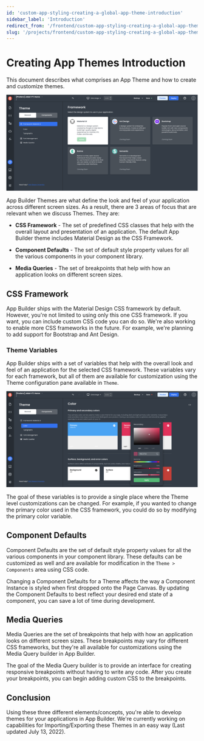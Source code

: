 ```yaml
---
id: 'custom-app-styling-creating-a-global-app-theme-introduction'
sidebar_label: 'Introduction'
redirect_from: '/frontend/custom-app-styling-creating-a-global-app-theme-introduction",'
slug: '/projects/frontend/custom-app-styling-creating-a-global-app-theme-introduction",'
---
```


# Creating App Themes Introduction

This document describes what comprises an App Theme and how to create and customize themes.

![how to create and customize themes](./_images/ab-custom-styling-theme-introduction-1.png)

App Builder Themes are what define the look and feel of your application across different screen sizes. As a result, there are 3 areas of focus that are relevant when we discuss Themes. They are:

- **CSS Framework** - The set of predefined CSS classes that help with the overall layout and presentation of an application. The default App Builder theme includes Material Design as the CSS Framework.

- **Component Defaults** - The set of default style property values for all the various components in your component library.

- **Media Queries** - The set of breakpoints that help with how an application looks on different screen sizes.

## CSS Framework

App Builder ships with the Material Design CSS framework by default. However, you're not limited to using only this one CSS framework. If you want, you can include custom CSS code you can do so. We're also working to enable more CSS frameworks in the future. For example, we're planning to add support for Bootstrap and Ant Design.

### Theme Variables

App Builder ships with a set of variables that help with the overall look and feel of an application for the selected CSS framework. These variables vary for each framework, but all of them are available for customization using the Theme configuration pane available in `Theme`.

![Setting theme variables](./_images/ab-custom-styles-theme-3.png)

The goal of these variables is to provide a single place where the Theme level customizations can be changed. For example, if you wanted to change the primary color used in the CSS framework, you could do so by modifying the primary color variable.

## Component Defaults

Component Defaults are the set of default style property values for all the various components in your component library. These defaults can be customized as well and are available for modification in the `Theme > Components` area using CSS code.

Changing a Component Defaults for a Theme affects the way a Component Instance is styled when first dropped onto the Page Canvas. By updating the Component Defaults to best reflect your desired end state of a component, you can save a lot of time during development.

## Media Queries

Media Queries are the set of breakpoints that help with how an application looks on different screen sizes. These breakpoints may vary for different CSS frameworks, but they're all available for customizations using the Media Query builder in App Builder.

The goal of the Media Query builder is to provide an interface for creating responsive breakpoints without having to write any code. After you create your breakpoints, you can begin adding custom CSS to the breakpoints.

## Conclusion

Using these three different elements/concepts, you're able to develop themes for your applications in App Builder. We're currently working on capabilities for Importing/Exporting these Themes in an easy way (Last updated July 13, 2022).

